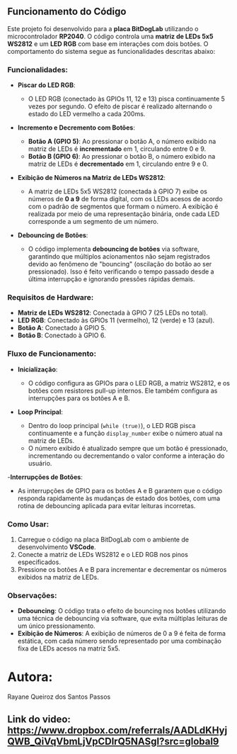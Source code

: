 ## Funcionamento do Código

Este projeto foi desenvolvido para a **placa BitDogLab** utilizando o microcontrolador **RP2040**. O código controla uma **matriz de LEDs 5x5 WS2812** e um **LED RGB** com base em interações com dois botões. O comportamento do sistema segue as funcionalidades descritas abaixo:

### Funcionalidades:

- **Piscar do LED RGB**:
   - O LED RGB (conectado às GPIOs 11, 12 e 13) pisca continuamente 5 vezes por segundo. O efeito de piscar é realizado alternando o estado do LED vermelho a cada 200ms.

- **Incremento e Decremento com Botões**:
   - **Botão A (GPIO 5)**: Ao pressionar o botão A, o número exibido na matriz de LEDs é **incrementado** em 1, circulando entre 0 e 9.
   - **Botão B (GPIO 6)**: Ao pressionar o botão B, o número exibido na matriz de LEDs é **decrementado** em 1, circulando entre 9 e 0.

- **Exibição de Números na Matriz de LEDs WS2812**:
   - A matriz de LEDs 5x5 WS2812 (conectada à GPIO 7) exibe os números de **0 a 9** de forma digital, com os LEDs acesos de acordo com o padrão de segmentos que formam o número. A exibição é realizada por meio de uma representação binária, onde cada LED corresponde a um segmento de um número.

- **Debouncing de Botões**:
   - O código implementa **debouncing de botões** via software, garantindo que múltiplos acionamentos não sejam registrados devido ao fenômeno de "bouncing" (oscilação do botão ao ser pressionado). Isso é feito verificando o tempo passado desde a última interrupção e ignorando pressões rápidas demais.

### Requisitos de Hardware:

- **Matriz de LEDs WS2812**: Conectada à GPIO 7 (25 LEDs no total).
- **LED RGB**: Conectado às GPIOs 11 (vermelho), 12 (verde) e 13 (azul).
- **Botão A**: Conectado à GPIO 5.
- **Botão B**: Conectado à GPIO 6.

### Fluxo de Funcionamento:

- **Inicialização**:
   - O código configura as GPIOs para o LED RGB, a matriz WS2812, e os botões com resistores pull-up internos. Ele também configura as interrupções para os botões A e B.
   
- **Loop Principal**:
   - Dentro do loop principal (`while (true)`), o LED RGB pisca continuamente e a função `display_number` exibe o número atual na matriz de LEDs.
   - O número exibido é atualizado sempre que um botão é pressionado, incrementando ou decrementando o valor conforme a interação do usuário.

 -**Interrupções de Botões**:
   - As interrupções de GPIO para os botões A e B garantem que o código responda rapidamente às mudanças de estado dos botões, com uma rotina de debouncing aplicada para evitar leituras incorretas.

### Como Usar:

1. Carregue o código na placa BitDogLab com o ambiente de desenvolvimento **VSCode**.
2. Conecte a matriz de LEDs WS2812 e o LED RGB nos pinos especificados.
3. Pressione os botões A e B para incrementar e decrementar os números exibidos na matriz de LEDs.

### Observações:

- **Debouncing**: O código trata o efeito de bouncing nos botões utilizando uma técnica de debouncing via software, que evita múltiplas leituras de um único pressionamento.
- **Exibição de Números**: A exibição de números de 0 a 9 é feita de forma estática, com cada número sendo representado por uma combinação fixa de LEDs acesos na matriz 5x5.

# Autora:
Rayane Queiroz dos Santos Passos

## Link do video: https://www.dropbox.com/referrals/AADLdKHyjQWB_QiVqVbmLjVpCDlrQ5NASgI?src=global9

